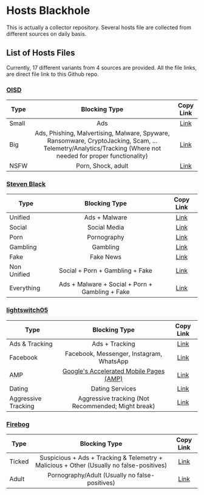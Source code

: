 # Hosts Blackhole

This is actually a collector repository. Several hosts file are collected from different sources on daily basis.

## List of Hosts Files

Currently, 17 different variants from 4 sources are provided. All the file links, are direct file link to this Github
repo.

### [OISD](https://oisd.nl/)

| Type  |                                                                        Blocking Type                                                                         |                                           Copy Link                                            |
|-------|:------------------------------------------------------------------------------------------------------------------------------------------------------------:|:----------------------------------------------------------------------------------------------:|
| Small |                                                                             Ads                                                                              |   [Link](https://raw.githubusercontent.com/abmmhasan/hosts-blackhole/master/hosts/oisd/ads)    |
| Big   | Ads, Phishing, Malvertising, Malware, Spyware, Ransomware, CryptoJacking, Scam, ... Telemetry/Analytics/Tracking (Where not needed for proper functionality) | [Link](https://raw.githubusercontent.com/abmmhasan/hosts-blackhole/master/hosts/oisd/security) |
| NSFW  |                                                                      Porn, Shock, adult                                                                      |   [Link](https://raw.githubusercontent.com/abmmhasan/hosts-blackhole/master/hosts/oisd/nsfw)   |

### [Steven Black](https://github.com/StevenBlack/hosts)

| Type        |                  Blocking Type                  |                                                 Copy Link                                                 |
|-------------|:-----------------------------------------------:|:---------------------------------------------------------------------------------------------------------:|
| Unified     |                  Ads + Malware                  |   [Link](https://raw.githubusercontent.com/abmmhasan/hosts-blackhole/master/hosts/steven-black/unified)   |
| Social      |                  Social Media                   |   [Link](https://raw.githubusercontent.com/abmmhasan/hosts-blackhole/master/hosts/steven-black/social)    |
| Porn        |                   Pornography                   |    [Link](https://raw.githubusercontent.com/abmmhasan/hosts-blackhole/master/hosts/steven-black/porn)     |
| Gambling    |                    Gambling                     |  [Link](https://raw.githubusercontent.com/abmmhasan/hosts-blackhole/master/hosts/steven-black/gambling)   |
| Fake        |                    Fake News                    |  [Link](https://raw.githubusercontent.com/abmmhasan/hosts-blackhole/master/hosts/steven-black/fake-news)  |
| Non Unified |         Social + Porn + Gambling + Fake         | [Link](https://raw.githubusercontent.com/abmmhasan/hosts-blackhole/master/hosts/steven-black/non-unified) |
| Everything  | Ads + Malware + Social + Porn + Gambling + Fake |     [Link](https://raw.githubusercontent.com/abmmhasan/hosts-blackhole/master/hosts/steven-black/all)     |

### [lightswitch05](https://www.github.developerdan.com/hosts/)

| Type                |                                                          Blocking Type                                                          |                                                     Copy Link                                                      |
|---------------------|:-------------------------------------------------------------------------------------------------------------------------------:|:------------------------------------------------------------------------------------------------------------------:|
| Ads & Tracking      |                                                         Ads + Tracking                                                          |    [Link](https://raw.githubusercontent.com/abmmhasan/hosts-blackhole/master/hosts/lightswitch05/ads-tracking)     |
| Facebook            |                                            Facebook, Messenger, Instagram, WhatsApp                                             |      [Link](https://raw.githubusercontent.com/abmmhasan/hosts-blackhole/master/hosts/lightswitch05/facebook)       |
| AMP                 | [Google's Accelerated Mobile Pages (AMP)](https://www.theregister.co.uk/2017/05/19/open_source_insider_google_amp_bad_bad_bad/) |     [Link](https://raw.githubusercontent.com/abmmhasan/hosts-blackhole/master/hosts/lightswitch05/google-amp)      |
| Dating              |                                                         Dating Services                                                         |       [Link](https://raw.githubusercontent.com/abmmhasan/hosts-blackhole/master/hosts/lightswitch05/dating)        |
| Aggressive Tracking |                                       Aggressive tracking (Not Recommended; Might break)                                        | [Link](https://raw.githubusercontent.com/abmmhasan/hosts-blackhole/master/hosts/lightswitch05/aggressive-tracking) |

### [Firebog](https://firebog.net/)

| Type   |                                      Blocking Type                                       |                                           Copy Link                                            |
|--------|:----------------------------------------------------------------------------------------:|:----------------------------------------------------------------------------------------------:|
| Ticked | Suspicious + Ads + Tracking & Telemetry + Malicious + Other (Usually no false-positives) |  [Link](https://raw.githubusercontent.com/abmmhasan/hosts-blackhole/master/hosts/firebog/aio)  |
| Adult  |                      Pornography/Adult (Usually no false-positives)                      | [Link](https://raw.githubusercontent.com/abmmhasan/hosts-blackhole/master/hosts/firebog/adult) |
